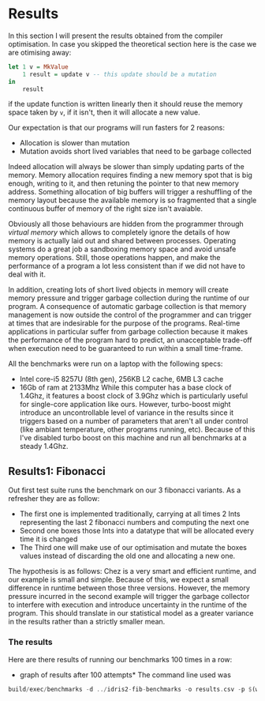 # Results
  
In this section I will present the results obtained from the compiler optimisation. In case you skipped the theoretical section here is the case we are otimising away:

```haskell
let 1 v = MkValue
    1 result = update v -- this update should be a mutation
in 
    result
```

if the update function is written linearly then it should reuse the memory space taken by `v`, if it isn't, then it will allocate a new value.

Our expectation is that our programs will run fasters for 2 reasons:
- Allocation is slower than mutation
- Mutation avoids short lived variables that need to be garbage collected

Indeed allocation will always be slower than simply updating parts of the memory. Memory allocation requires finding a new memory spot that is big enough, writing to it, and then retuning the pointer to that new memory address. Something allocation of big buffers will trigger a reshuffling of the memory layout because the available memory is so fragmented that a single continuous buffer of memory of the right size isn't avaiable.

Obviously all those behaviours are hidden from the programmer through _virtual memory_ which allows to completely ignore the details of how memory is actually laid out and shared between processes. Operating systems do a great job a sandboxing memory space and avoid unsafe memory operations. Still, those operations happen, and make the performance of a program a lot less consistent than if we did not have to deal with it.

In addition, creating lots of short lived objects in memory will create memory pressure and trigger garbage collection during the runtime of our program. A consequence of automatic garbage collection is that memory management is now outside the control of the programmer and can trigger at times that are indesirable for the purpose of the programs. Real-time applications in particular suffer from garbage collection because it makes the performance of the program hard to predict, an unacceptable trade-off when execution need to be guaranteed to run within a small time-frame.

All the benchmarks were run on a laptop with the following specs:
- Intel core-i5 8257U (8th gen), 256KB L2 cache, 6MB L3 cache
- 16Gb of ram at 2133Mhz
While this computer has a base clock of 1.4Ghz, it features a boost clock of 3.9Ghz which is particularly useful for single-core application like ours. However, turbo-boost might introduce an uncontrollable level of variance in the results since it triggers based on a number of parameters that aren't all under control (like ambiant temperature, other programs running, etc). Because of this I've disabled turbo boost on this machine and run all benchmarks at a steady 1.4Ghz.

## Results1: Fibonacci

Out first test suite runs the benchmark on our 3 fibonacci variants. As a refresher they are as follow:
- The first one is implemented traditionally, carrying at all times 2 Ints representing the last 2 fibonacci numbers and computing the next one
- Second one boxes those Ints into a datatype that will be allocated every time it is changed
- The Third one will make use of our optimisation and mutate the boxes values instead of discarding the old one and allocating a new one.

The hypothesis is as follows: Chez is a very smart and efficient runtime, and our example is small and simple. Because of this, we expect a small difference in runtime between those three versions. However, the memory pressure incurred in the second example will trigger the garbage collector to interfere with execution and introduce uncertainty in the runtime of the program. This should translate in our statistical model as a greater variance in the results rather than a strictly smaller mean.

### The results

Here are there results of running our benchmarks 100 times in a row:

* graph of results after 100 attempts*
The command line used was
```haskell
build/exec/benchmarks -d ../idris2-fib-benchmarks -o results.csv -p $(which idris2dev) 
```
